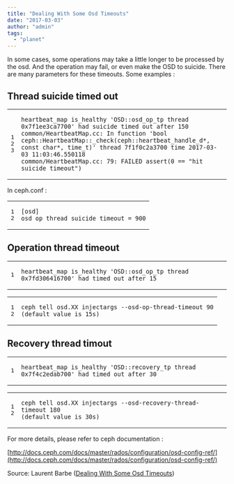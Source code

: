 ```yaml
---
title: "Dealing With Some Osd Timeouts"
date: "2017-03-03"
author: "admin"
tags: 
  - "planet"
---
```


In some cases, some operations may take a little longer to be processed by the osd. And the operation may fail, or even make the OSD to suicide. There are many parameters for these timeouts. Some examples :

## Thread suicide timed out

<table><tbody><tr><td class="gutter"><pre class="line-numbers"><span class="line-number">1</span>
<span class="line-number">2</span>
<span class="line-number">3</span>
</pre></td><td class="code"><pre><code class=""><span class="line">heartbeat_map is_healthy 'OSD::osd_op_tp thread 0x7f1ee3ca7700' had suicide timed out after 150
</span><span class="line">common/HeartbeatMap.cc: In function 'bool ceph::HeartbeatMap::_check(ceph::heartbeat_handle_d*, const char*, time_t)' thread 7f1f0c2a3700 time 2017-03-03 11:03:46.550118
</span><span class="line">common/HeartbeatMap.cc: 79: FAILED assert(0 == "hit suicide timeout")</span></code></pre></td></tr></tbody></table>

In ceph.conf :

<table><tbody><tr><td class="gutter"><pre class="line-numbers"><span class="line-number">1</span>
<span class="line-number">2</span>
</pre></td><td class="code"><pre><code class=""><span class="line">[osd]
</span><span class="line">osd_op_thread_suicide_timeout = 900</span></code></pre></td></tr></tbody></table>

## Operation thread timeout

<table><tbody><tr><td class="gutter"><pre class="line-numbers"><span class="line-number">1</span>
</pre></td><td class="code"><pre><code class=""><span class="line">heartbeat_map is_healthy 'OSD::osd_op_tp thread 0x7fd306416700' had timed out after 15</span></code></pre></td></tr></tbody></table>

<table><tbody><tr><td class="gutter"><pre class="line-numbers"><span class="line-number">1</span>
<span class="line-number">2</span>
</pre></td><td class="code"><pre><code class=""><span class="line">ceph tell osd.XX injectargs --osd-op-thread-timeout 90
</span><span class="line">(default value is 15s)</span></code></pre></td></tr></tbody></table>

## Recovery thread timout

<table><tbody><tr><td class="gutter"><pre class="line-numbers"><span class="line-number">1</span>
</pre></td><td class="code"><pre><code class=""><span class="line">heartbeat_map is_healthy 'OSD::recovery_tp thread 0x7f4c2edab700' had timed out after 30</span></code></pre></td></tr></tbody></table>

<table><tbody><tr><td class="gutter"><pre class="line-numbers"><span class="line-number">1</span>
<span class="line-number">2</span>
</pre></td><td class="code"><pre><code class=""><span class="line">ceph tell osd.XX injectargs --osd-recovery-thread-timeout 180
</span><span class="line">(default value is 30s)</span></code></pre></td></tr></tbody></table>

For more details, please refer to ceph documentation :

[http://docs.ceph.com/docs/master/rados/configuration/osd-config-ref/](http://docs.ceph.com/docs/master/rados/configuration/osd-config-ref/)

Source: Laurent Barbe ([Dealing With Some Osd Timeouts](http://cephnotes.ksperis.com/blog/2017/03/03/dealing-with-some-osd-timeouts/))
